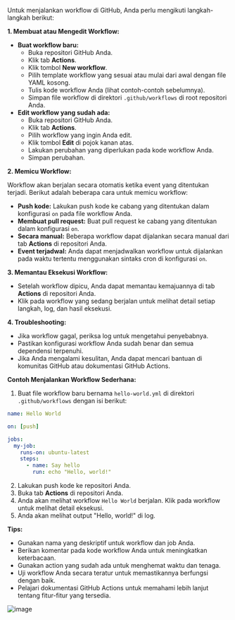 Untuk menjalankan workflow di GitHub, Anda perlu mengikuti langkah-langkah berikut:

**1. Membuat atau Mengedit Workflow:**

* **Buat workflow baru:**
    * Buka repositori GitHub Anda.
    * Klik tab **Actions**.
    * Klik tombol **New workflow**.
    * Pilih template workflow yang sesuai atau mulai dari awal dengan file YAML kosong.
    * Tulis kode workflow Anda (lihat contoh-contoh sebelumnya).
    * Simpan file workflow di direktori `.github/workflows` di root repositori Anda.
* **Edit workflow yang sudah ada:**
    * Buka repositori GitHub Anda.
    * Klik tab **Actions**.
    * Pilih workflow yang ingin Anda edit.
    * Klik tombol **Edit** di pojok kanan atas.
    * Lakukan perubahan yang diperlukan pada kode workflow Anda.
    * Simpan perubahan.

**2. Memicu Workflow:**

Workflow akan berjalan secara otomatis ketika event yang ditentukan terjadi. Berikut adalah beberapa cara untuk memicu workflow:

* **Push kode:** Lakukan push kode ke cabang yang ditentukan dalam konfigurasi `on` pada file workflow Anda.
* **Membuat pull request:** Buat pull request ke cabang yang ditentukan dalam konfigurasi `on`.
* **Secara manual:** Beberapa workflow dapat dijalankan secara manual dari tab **Actions** di repositori Anda.
* **Event terjadwal:** Anda dapat menjadwalkan workflow untuk dijalankan pada waktu tertentu menggunakan sintaks cron di konfigurasi `on`.

**3. Memantau Eksekusi Workflow:**

* Setelah workflow dipicu, Anda dapat memantau kemajuannya di tab **Actions** di repositori Anda.
* Klik pada workflow yang sedang berjalan untuk melihat detail setiap langkah, log, dan hasil eksekusi.

**4. Troubleshooting:**

* Jika workflow gagal, periksa log untuk mengetahui penyebabnya.
* Pastikan konfigurasi workflow Anda sudah benar dan semua dependensi terpenuhi.
* Jika Anda mengalami kesulitan, Anda dapat mencari bantuan di komunitas GitHub atau dokumentasi GitHub Actions.

**Contoh Menjalankan Workflow Sederhana:**

1. Buat file workflow baru bernama `hello-world.yml` di direktori `.github/workflows` dengan isi berikut:

```yaml
name: Hello World

on: [push]

jobs:
  my-job:
    runs-on: ubuntu-latest
    steps:
      - name: Say hello
        run: echo "Hello, world!"
```

2. Lakukan push kode ke repositori Anda.
3. Buka tab **Actions** di repositori Anda.
4. Anda akan melihat workflow `Hello World` berjalan. Klik pada workflow untuk melihat detail eksekusi.
5. Anda akan melihat output "Hello, world!" di log.

**Tips:**

* Gunakan nama yang deskriptif untuk workflow dan job Anda.
* Berikan komentar pada kode workflow Anda untuk meningkatkan keterbacaan.
* Gunakan action yang sudah ada untuk menghemat waktu dan tenaga.
* Uji workflow Anda secara teratur untuk memastikannya berfungsi dengan baik.
* Pelajari dokumentasi GitHub Actions untuk memahami lebih lanjut tentang fitur-fitur yang tersedia.


![image](https://github.com/islamicity/VirtualOffice/assets/7359227/ced884eb-5117-4567-a41d-dbada4553143)

